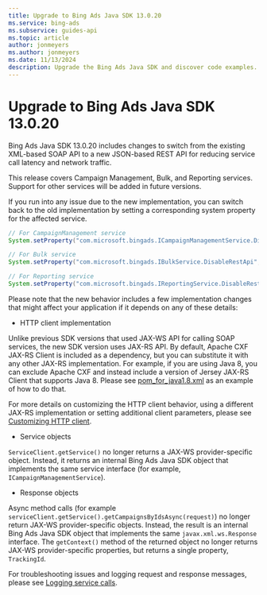 ```yaml
---
title: Upgrade to Bing Ads Java SDK 13.0.20
ms.service: bing-ads
ms.subservice: guides-api
ms.topic: article
author: jonmeyers
ms.author: jonmeyers
ms.date: 11/13/2024
description: Upgrade the Bing Ads Java SDK and discover code examples.
---
```


# Upgrade to Bing Ads Java SDK 13.0.20

Bing Ads Java SDK 13.0.20 includes changes to switch from the existing XML-based SOAP API to a new JSON-based REST API for reducing service call latency and network traffic.

This release covers Campaign Management, Bulk, and Reporting services. Support for other services will be added in future versions.

If you run into any issue due to the new implementation, you can switch back to the old implementation by setting a corresponding system property for the affected service.

```java
// For CampaignManagement service
System.setProperty("com.microsoft.bingads.ICampaignManagementService.DisableRestApi", "true"); 

// For Bulk service
System.setProperty("com.microsoft.bingads.IBulkService.DisableRestApi", "true"); 

// For Reporting service
System.setProperty("com.microsoft.bingads.IReportingService.DisableRestApi", "true");
```

Please note that the new behavior includes a few implementation changes that might affect your application if it depends on any of these details:

- HTTP client implementation

Unlike previous SDK versions that used JAX-WS API for calling SOAP services, the new SDK version uses JAX-RS API. By default, Apache CXF JAX-RS Client is included as a dependency, but you can substitute it with any other JAX-RS implementation. For example, if you are using Java 8, you can exclude Apache CXF and instead include a version of Jersey JAX-RS Client that supports Java 8. Please see [pom_for_java1.8.xml](https://github.com/BingAds/BingAds-Java-SDK/blob/main/examples/BingAdsDesktopApp/pom_for_java1.8.xml) as an example of how to do that.  

For more details on customizing the HTTP client behavior, using a different JAX-RS implementation or setting additional client parameters, please see [Customizing HTTP client](get-started-java.md#customizing-http-client).  

- Service objects

`ServiceClient.getService()` no longer returns a JAX-WS provider-specific object. Instead, it returns an internal Bing Ads Java SDK object that implements the same service interface (for example, `ICampaignManagementService`).  

- Response objects

Async method calls (for example `serviceClient.getService().getCampaignsByIdsAsync(request)`) no longer return JAX-WS provider-specific objects. Instead, the result is an internal Bing Ads Java SDK object that implements the same `javax.xml.ws.Response` interface. The `getContext()` method of the returned object no longer returns JAX-WS provider-specific properties, but returns a single property, `TrackingId`.  

For troubleshooting issues and logging request and response messages, please see [Logging service calls](get-started-java.md#logging-service-calls).
